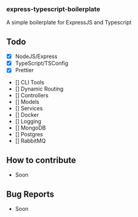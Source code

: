### express-typescript-boilerplate
A simple boilerplate for ExpressJS and Typescript

## Todo
- [x] NodeJS/Express
- [x] TypeScript/TSConfig
- [x] Prettier
- [] CLI Tools
- [] Dynamic Routing
- [] Controllers
- [] Models
- [] Services
- [] Docker
- [] Logging
- [] MongoDB
- [] Postgres
- [] RabbitMQ


## How to contribute
- Soon

## Bug Reports
- Soon